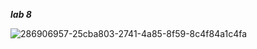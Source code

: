 ___lab 8___

![286906957-25cba803-2741-4a85-8f59-8c4f84a1c4fa](https://github.com/kabanovV/lab8/assets/152945125/e39bcaa9-bde3-467b-be2e-1d36026c503b)
